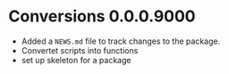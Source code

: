 # Conversions 0.0.0.9000

* Added a `NEWS.md` file to track changes to the package.  
* Convertet scripts into functions  
* set up skeleton for a package
